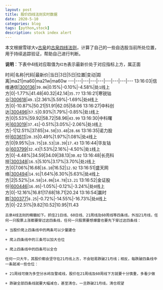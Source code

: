 ```yaml
---
layout: post
title: 股价四线法则实时数据
date: 2020-5-10
categories: blog
tags: [python,stock]
description: stock index alert
---
```



本文根据雪球大v[古泉](https://xueqiu.com/u/7148646888)的[古泉四线法则](https://xueqiu.com/7148646888/130498192)，计算了自己的一些自选股当前所处位置，用于持续追踪验证，帮助自己进行判断。

**说明**：下表中4线对应取值为`红色`表示最新价处于对应指标上方，属正面

时间|名称|代码|最新价|当日|3日|5日|位置|变动|距离|ma21|ma60|ma21w|ma60w
---|---|---|---|---|---|---|---|---
13:16:03|信维通信|[300136](https://xueqiu.com/S/SZ300136)|`39.06`|0.15%|-0.10%|-4.58%|处`1`线上方|0|-1.77%|41.48|40.32|42.14|`35.77`
13:16:21|寒锐钴业|[300618](https://xueqiu.com/S/SZ300618)|`49.1`|2.36%|5.59%|-1.69%|处`0`线上方|0|-10.87%|50.21|51.91|62.05|58.06
13:16:27|中科创达|[300496](https://xueqiu.com/S/SZ300496)|`57.5`|0.93%|1.79%|-0.85%|处`1`线上方|0|5.53%|59.92|58.72|58.96|`43.99`
13:16:30|中科曙光|[603019](https://xueqiu.com/S/SH603019)|`37.41`|-0.51%|3.05%|-2.06%|处`3`线上方|-1|12.51%|37.65|`34.50`|`33.48`|`28.66`
13:16:35|诺力股份|[603611](https://xueqiu.com/S/SH603611)|`20.35`|0.49%|1.97%|1.08%|处`4`线上方|0|9.95%|`19.75`|`18.53`|`18.39`|`17.43`
13:16:44|华友钴业|[603799](https://xueqiu.com/S/SH603799)|`32.43`|1.53%|2.16%|-4.50%|处`1`线上方|0|-4.48%|34.59|34.09|38.13|`30.02`
13:16:48|长亮科技|[300348](https://xueqiu.com/S/SZ300348)|`16.5`|5.10%|3.17%|3.70%|处`2`线上方|0|7.06%|16.68|`16.10`|16.52|`12.92`
13:16:51|盛天网络|[300494](https://xueqiu.com/S/SZ300494)|`14.91`|1.64%|6.30%|5.63%|处`4`线上方|2|5.52%|`14.58`|`14.06`|`14.78`|`13.21`
13:16:52|金证股份|[600446](https://xueqiu.com/S/SH600446)|`16.05`|-1.05%|-0.12%|-3.24%|处`0`线上方|0|-12.16%|16.81|17.68|18.71|20.24
13:16:54|赢时胜|[300377](https://xueqiu.com/S/SZ300377)|`8.25`|-0.72%|-14.55%|-16.73%|处`0`线上方|0|-22.51%|9.82|10.52|10.95|11.43

```
古泉4线法则的精髓如下。抓住21日线、60日线、21周线及60周线等四条线，外加21月线，任何一只股票上涨都要穿过这四条线，任何一只股票要想爆雷也要先下穿过这四条线：

+ 当股价爬上四条线中的两条可以少量建仓

+ 爬上四条线中的三条可以加大仓位

+ 爬上四条线中的四条可以全仓

任何一只大牛，其股价都会坚守在21月线上方，不会轻易跌破21月线；相反，每跌破四条线中一条就减一些仓位：

+ 21周线可做为多空分水岭及警戒线，股价在21周线及60周线下方就要十分慎重，多看少做

+ 跌破全部四条线就要大幅减仓，甚至清仓，一旦跌破21月线，清仓观望
```